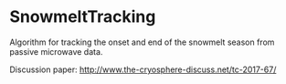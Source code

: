 # SnowmeltTracking
Algorithm for tracking the onset and end of the snowmelt season from passive microwave data. 

Discussion paper: http://www.the-cryosphere-discuss.net/tc-2017-67/
